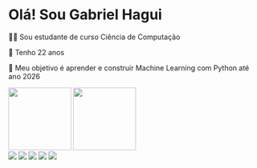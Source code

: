 # Olá! Sou Gabriel Hagui

👨‍🎓 Sou estudante de curso Ciência de Computação

🎂 Tenho 22 anos

🎯 Meu objetivo é aprender e construir Machine Learning com Python até ano 2026

<div>
  <img height="125cm" src="https://github-readme-stats.vercel.app/api?username=CrashXBETAX&show_icons=true&theme=graywhite"/>
  <img height="125cm" src="https://github-readme-stats.vercel.app/api/top-langs/?username=CrashXBETAX&layout=compact"/>
</div>



<div>
  <a href="https://www.linkedin.com/in/gabriel-hagui-dos-santos-967728163/" target="_blank"><img src="https://img.shields.io/badge/LinkedIn-0077B5?style=for-the-badge&logo=linkedin&logoColor=white" target="_blank"></a>
  <a href="https://t.me/CRASHXY" target="_blank"><img src="https://img.shields.io/badge/Telegram-2CA5E0?style=for-the-badge&logo=telegram&logoColor=white" target="_blank"></a>
  <a href="https://stackoverflow.com/users/12975720/crashxy" target="_blank"><img src="https://img.shields.io/badge/Stack_Overflow-FE7A16?style=for-the-badge&logo=stack-overflow&logoColor=white" target="_blank"></a>
  <a href="mailto:gabrielhagui@live.com" target="_blank"><img src="https://img.shields.io/badge/Microsoft_Outlook-0078D4?style=for-the-badge&logo=microsoft-outlook&logoColor=white" target="_blank"></a>
  <img src="https://img.shields.io/badge/Python-14354C?style=for-the-badge&logo=python&logoColor=white" target="_blank">
</div>














